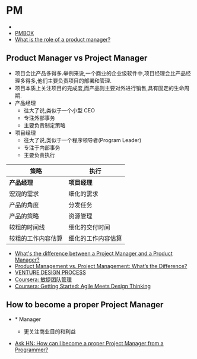 # PM

* [](http://project-management.zone/system/jira,phabricator,redmine)
* [PMBOK](https://en.wikipedia.org/wiki/Project_Management_Body_of_Knowledge)
* [What is the role of a product manager?](http://www.aha.io/roadmapping/guide/product-management/what-is-the-role-of-a-product-manager)

## Product Manager vs Project Manager

* 项目会比产品多得多.举例来说,一个商业的企业级软件中,项目经理会比产品经理多得多,他们主要负责项目的部署和管理.
* 项目本质上关注项目的完成度,而产品则主要对外进行销售,具有固定的生命周期.
* 产品经理
  * 往大了说,类似于一个小型 CEO
  * 专注外部事务
  * 主要负责制定策略
* 项目经理
  * 往大了说,类似于一个程序领导者(Program Leader)
  * 专注于内部事务
  * 主要负责执行


策略 | 执行
----|----
__产品经理__ | __项目经理__
宏观的需求 | 细化的需求
产品的角度 | 分发任务
产品的策略 | 资源管理
较粗的时间线 | 细化的交付时间
较粗的工作内容估算 | 细化的工作内容估算


* [What's the difference between a Project Manager and a Product Manager?](https://www.quora.com/Whats-the-difference-between-a-Project-Manager-and-a-Product-Manager)
* [Product Management vs. Project Management: What’s the Difference?](https://www.productplan.com/product-management-versus-project-management/)
* [VENTURE DESIGN PROCESS](http://www.alexandercowan.com/venture-design/)
* [Coursera: 敏捷团队管理](https://www.coursera.org/learn/agile-team-management)
* [Coursera: Getting Started: Agile Meets Design Thinking](https://www.coursera.org/learn/getting-started-agile/)

## How to become a proper Project Manager

* \* Manager
  * 更关注商业目的和利益

* [Ask HN: How can I become a proper Project Manager from a Programmer?](https://news.ycombinator.com/item?id=12477850)
